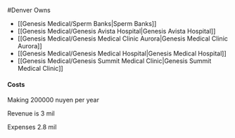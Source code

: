 #Denver
Owns
- [[Genesis Medical/Sperm Banks|Sperm Banks]]
- [[Genesis Medical/Genesis Avista Hospital|Genesis Avista Hospital]]
- [[Genesis Medical/Genesis Medical Clinic Aurora|Genesis Medical Clinic Aurora]]
- [[Genesis Medical/Genesis Medical Hospital|Genesis Medical Hospital]]
- [[Genesis Medical/Genesis Summit Medical Clinic|Genesis Summit Medical Clinic]]

#### Costs
   

Making 200000 nuyen per year

Revenue is 3 mil

Expenses 2.8 mil